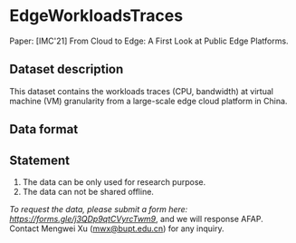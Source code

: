 # EdgeWorkloadsTraces

Paper: [IMC'21] From Cloud to Edge: A First Look at Public Edge Platforms.

## Dataset description

This dataset contains the workloads traces (CPU, bandwidth) at virtual machine (VM) granularity from a large-scale edge cloud platform in China.

## Data format

## Statement

1. The data can be only used for research purpose.
2. The data can not be shared offline.

*To request the data, please submit a form here: https://forms.gle/j3QDp9qtCVyrcTwm9*, and we will response AFAP.
Contact Mengwei Xu (mwx@bupt.edu.cn) for any inquiry.



